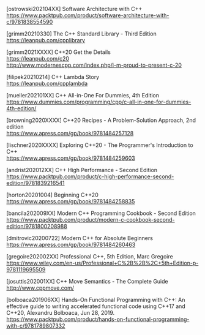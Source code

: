 [ostrowski202104XX] Software Architecture with C++<br>
https://www.packtpub.com/product/software-architecture-with-c/9781838554590

[grimm20210330] The C++ Standard Library - Third Edition<br>
https://leanpub.com/cpplibrary

[grimm2021XXXX] C++20 Get the Details<br>
https://leanpub.com/c20<br>
http://www.modernescpp.com/index.php/i-m-proud-to-present-c-20

[filipek20210214] C++ Lambda Story<br>
https://leanpub.com/cpplambda

[mueller202101XX] C++ All-in-One For Dummies, 4th Edition<br>
https://www.dummies.com/programming/cpp/c-all-in-one-for-dummies-4th-edition/

[browning2020XXXX] C++20 Recipes - A Problem-Solution Approach, 2nd edition<br>
https://www.apress.com/gp/book/9781484257128

[lischner2020XXXX] Exploring C++20 - The Programmer's Introduction to C++<br>
https://www.apress.com/gp/book/9781484259603

[andrist202012XX] C++ High Performance - Second Edition<br>
https://www.packtpub.com/product/c-high-performance-second-edition/9781839216541

[horton20201004] Beginning C++20<br>
https://www.apress.com/gp/book/9781484258835

[bancila202009XX] Modern C++ Programming Cookbook - Second Edition<br>
https://www.packtpub.com/product/modern-c-cookbook-second-edition/9781800208988

[dmitrovic20200722] Modern C++ for Absolute Beginners<br>
https://www.apress.com/gp/book/9781484260463

[gregoire202002XX] Professional C++, 5th Edition, Marc Gregoire<br>
https://www.wiley.com/en-us/Professional+C%2B%2B%2C+5th+Edition-p-9781119695509

[josuttis202001XX] C++ Move Semantics - The Complete Guide<br>
http://www.cppmove.com/

[bolboaca201906XX] Hands-On Functional Programming with C++: An effective guide to writing accelerated functional code using C++17 and C++20, Alexandru Bolboaca, Jun 28, 2019.<br>
https://www.packtpub.com/product/hands-on-functional-programming-with-c/9781789807332
